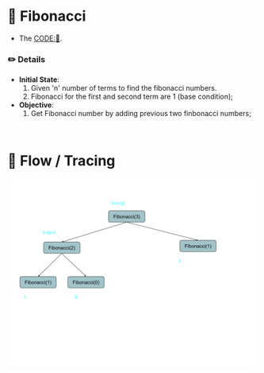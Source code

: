 # 🐇 Fibonacci
- The [CODE:📑](../../Miscellaneous/Fibonacci.c).

### ✏️ Details
- **Initial State**: 
    1. Given 'n' number of terms to find the fibonacci numbers.
    2. Fibonacci for the first and second term are 1 (base condition);
- **Objective**: 
    1. Get Fibonacci number by adding previous two finbonacci numbers;

&nbsp;
# 🌊 Flow / Tracing
<img src="../Resources/Fibonacci.svg" width="600px">
